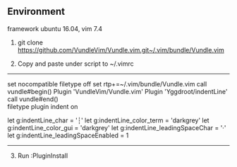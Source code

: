 ## Environment

framework ubuntu 16.04, vim 7.4

1. git clone https://github.com/VundleVim/Vundle.vim.git~/.vim/bundle/Vundle.vim

2. Copy and paste under script to ~/.vimrc

-------------------------------------

set nocompatible
filetype off
set rtp+=~/.vim/bundle/Vundle.vim
call vundle#begin()
Plugin 'VundleVim/Vundle.vim'
Plugin 'Yggdroot/indentLine'
call vundle#end()            
filetype plugin indent on 

let g:indentLine_char = '┆'
let g:indentLine_color_term = 'darkgrey'
let g:indentLine_color_gui = 'darkgrey'
let g:indentLine_leadingSpaceChar = '·'
let g:indentLine_leadingSpaceEnabled  = 1

-------------------------------------

3. Run :PluginInstall
